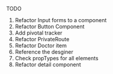 TODO

1. Refactor Input forms to a component
2. Refactor Button Component
3. Add pivotal tracker
4. Refactor PrivateRoute
5. Refactor Doctor item
6. Reference the desginer
7. Check propTypes for all elements
8. Refactor detail component
